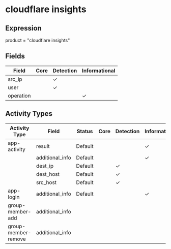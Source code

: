 cloudflare insights
===================

Expression
----------

product = "cloudflare insights"

Fields
------

| Field     | Core | Detection | Informational |
| --------- | ---- | --------- | ------------- |
| src_ip    |      | &#10003;  |               |
| user      |      | &#10003;  |               |
| operation |      |           | &#10003;      |

Activity Types
--------------

| Activity Type       | Field           | Status  | Core | Detection | Informational |
| ------------------- | --------------- | ------- | ---- | --------- | ------------- |
| app-activity        | result          | Default |      |           | &#10003;      |
|                     | additional_info | Default |      |           | &#10003;      |
|                     | dest_ip         | Default |      | &#10003;  |               |
|                     | dest_host       | Default |      | &#10003;  |               |
|                     | src_host        | Default |      | &#10003;  |               |
| app-login           | additional_info | Default |      |           | &#10003;      |
| group-member-add    | additional_info |         |      |           |               |
| group-member-remove | additional_info |         |      |           |               |

